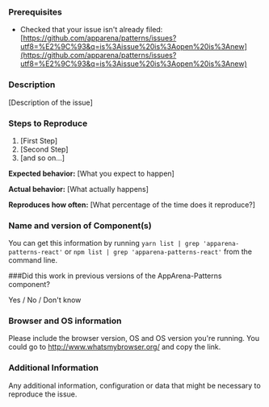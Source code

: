 ### Prerequisites

* Checked that your issue isn't already filed: [https://github.com/apparena/patterns/issues?utf8=%E2%9C%93&q=is%3Aissue%20is%3Aopen%20is%3Anew](https://github.com/apparena/patterns/issues?utf8=%E2%9C%93&q=is%3Aissue%20is%3Aopen%20is%3Anew)

### Description

[Description of the issue]


### Steps to Reproduce

1. [First Step]
2. [Second Step]
3. [and so on...]

**Expected behavior:** [What you expect to happen]

**Actual behavior:** [What actually happens]

**Reproduces how often:** [What percentage of the time does it reproduce?]

### Name and version of Component(s)

You can get this information by running `yarn list | grep 'apparena-patterns-react'` or `npm list | grep 'apparena-patterns-react'` from the command line. 

###Did this work in previous versions of the AppArena-Patterns component?

Yes / No / Don't know

### Browser and OS information

Please include the browser version, OS and OS version you're running. You could go to http://www.whatsmybrowser.org/ and copy the link.

### Additional Information

Any additional information, configuration or data that might be necessary to reproduce the issue.
